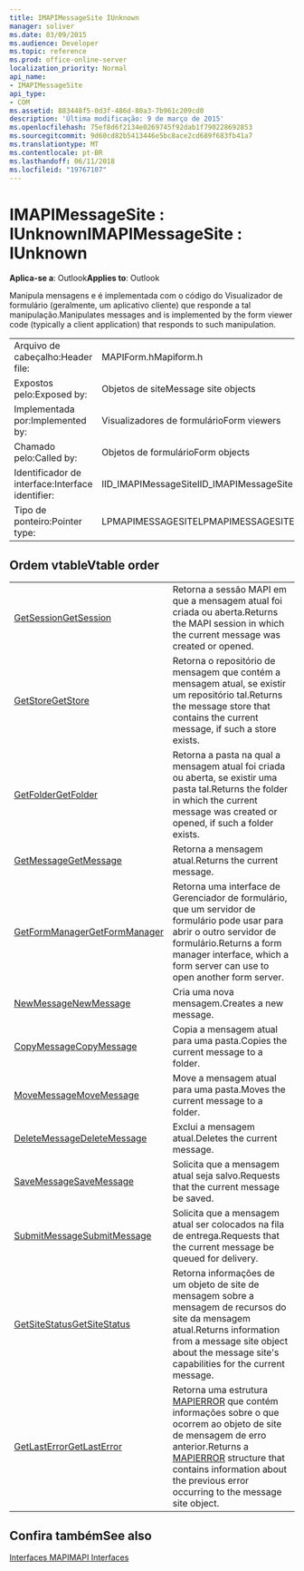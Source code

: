 ```yaml
---
title: IMAPIMessageSite IUnknown
manager: soliver
ms.date: 03/09/2015
ms.audience: Developer
ms.topic: reference
ms.prod: office-online-server
localization_priority: Normal
api_name:
- IMAPIMessageSite
api_type:
- COM
ms.assetid: 883448f5-0d3f-486d-80a3-7b961c209cd0
description: 'Última modificação: 9 de março de 2015'
ms.openlocfilehash: 75ef8d6f2134e0269745f92dab1f790228692853
ms.sourcegitcommit: 9d60cd82b5413446e5bc8ace2cd689f683fb41a7
ms.translationtype: MT
ms.contentlocale: pt-BR
ms.lasthandoff: 06/11/2018
ms.locfileid: "19767107"
---
```

# <a name="imapimessagesite--iunknown"></a><span data-ttu-id="afb41-103">IMAPIMessageSite : IUnknown</span><span class="sxs-lookup"><span data-stu-id="afb41-103">IMAPIMessageSite : IUnknown</span></span>

  
  
<span data-ttu-id="afb41-104">**Aplica-se a**: Outlook</span><span class="sxs-lookup"><span data-stu-id="afb41-104">**Applies to**: Outlook</span></span> 
  
<span data-ttu-id="afb41-105">Manipula mensagens e é implementada com o código do Visualizador de formulário (geralmente, um aplicativo cliente) que responde a tal manipulação.</span><span class="sxs-lookup"><span data-stu-id="afb41-105">Manipulates messages and is implemented by the form viewer code (typically a client application) that responds to such manipulation.</span></span>
  
|||
|:-----|:-----|
|<span data-ttu-id="afb41-106">Arquivo de cabeçalho:</span><span class="sxs-lookup"><span data-stu-id="afb41-106">Header file:</span></span>  <br/> |<span data-ttu-id="afb41-107">MAPIForm.h</span><span class="sxs-lookup"><span data-stu-id="afb41-107">Mapiform.h</span></span>  <br/> |
|<span data-ttu-id="afb41-108">Expostos pelo:</span><span class="sxs-lookup"><span data-stu-id="afb41-108">Exposed by:</span></span>  <br/> |<span data-ttu-id="afb41-109">Objetos de site</span><span class="sxs-lookup"><span data-stu-id="afb41-109">Message site objects</span></span>  <br/> |
|<span data-ttu-id="afb41-110">Implementada por:</span><span class="sxs-lookup"><span data-stu-id="afb41-110">Implemented by:</span></span>  <br/> |<span data-ttu-id="afb41-111">Visualizadores de formulário</span><span class="sxs-lookup"><span data-stu-id="afb41-111">Form viewers</span></span>  <br/> |
|<span data-ttu-id="afb41-112">Chamado pelo:</span><span class="sxs-lookup"><span data-stu-id="afb41-112">Called by:</span></span>  <br/> |<span data-ttu-id="afb41-113">Objetos de formulário</span><span class="sxs-lookup"><span data-stu-id="afb41-113">Form objects</span></span>  <br/> |
|<span data-ttu-id="afb41-114">Identificador de interface:</span><span class="sxs-lookup"><span data-stu-id="afb41-114">Interface identifier:</span></span>  <br/> |<span data-ttu-id="afb41-115">IID_IMAPIMessageSite</span><span class="sxs-lookup"><span data-stu-id="afb41-115">IID_IMAPIMessageSite</span></span>  <br/> |
|<span data-ttu-id="afb41-116">Tipo de ponteiro:</span><span class="sxs-lookup"><span data-stu-id="afb41-116">Pointer type:</span></span>  <br/> |<span data-ttu-id="afb41-117">LPMAPIMESSAGESITE</span><span class="sxs-lookup"><span data-stu-id="afb41-117">LPMAPIMESSAGESITE</span></span>  <br/> |
   
## <a name="vtable-order"></a><span data-ttu-id="afb41-118">Ordem vtable</span><span class="sxs-lookup"><span data-stu-id="afb41-118">Vtable order</span></span>

|||
|:-----|:-----|
|[<span data-ttu-id="afb41-119">GetSession</span><span class="sxs-lookup"><span data-stu-id="afb41-119">GetSession</span></span>](imapimessagesite-getsession.md) <br/> |<span data-ttu-id="afb41-120">Retorna a sessão MAPI em que a mensagem atual foi criada ou aberta.</span><span class="sxs-lookup"><span data-stu-id="afb41-120">Returns the MAPI session in which the current message was created or opened.</span></span>  <br/> |
|[<span data-ttu-id="afb41-121">GetStore</span><span class="sxs-lookup"><span data-stu-id="afb41-121">GetStore</span></span>](imapimessagesite-getstore.md) <br/> |<span data-ttu-id="afb41-122">Retorna o repositório de mensagem que contém a mensagem atual, se existir um repositório tal.</span><span class="sxs-lookup"><span data-stu-id="afb41-122">Returns the message store that contains the current message, if such a store exists.</span></span>  <br/> |
|[<span data-ttu-id="afb41-123">GetFolder</span><span class="sxs-lookup"><span data-stu-id="afb41-123">GetFolder</span></span>](imapimessagesite-getfolder.md) <br/> |<span data-ttu-id="afb41-124">Retorna a pasta na qual a mensagem atual foi criada ou aberta, se existir uma pasta tal.</span><span class="sxs-lookup"><span data-stu-id="afb41-124">Returns the folder in which the current message was created or opened, if such a folder exists.</span></span>  <br/> |
|[<span data-ttu-id="afb41-125">GetMessage</span><span class="sxs-lookup"><span data-stu-id="afb41-125">GetMessage</span></span>](imapimessagesite-getmessage.md) <br/> |<span data-ttu-id="afb41-126">Retorna a mensagem atual.</span><span class="sxs-lookup"><span data-stu-id="afb41-126">Returns the current message.</span></span>  <br/> |
|[<span data-ttu-id="afb41-127">GetFormManager</span><span class="sxs-lookup"><span data-stu-id="afb41-127">GetFormManager</span></span>](imapimessagesite-getformmanager.md) <br/> |<span data-ttu-id="afb41-128">Retorna uma interface de Gerenciador de formulário, que um servidor de formulário pode usar para abrir o outro servidor de formulário.</span><span class="sxs-lookup"><span data-stu-id="afb41-128">Returns a form manager interface, which a form server can use to open another form server.</span></span>  <br/> |
|[<span data-ttu-id="afb41-129">NewMessage</span><span class="sxs-lookup"><span data-stu-id="afb41-129">NewMessage</span></span>](imapimessagesite-newmessage.md) <br/> |<span data-ttu-id="afb41-130">Cria uma nova mensagem.</span><span class="sxs-lookup"><span data-stu-id="afb41-130">Creates a new message.</span></span>  <br/> |
|[<span data-ttu-id="afb41-131">CopyMessage</span><span class="sxs-lookup"><span data-stu-id="afb41-131">CopyMessage</span></span>](imapimessagesite-copymessage.md) <br/> |<span data-ttu-id="afb41-132">Copia a mensagem atual para uma pasta.</span><span class="sxs-lookup"><span data-stu-id="afb41-132">Copies the current message to a folder.</span></span>  <br/> |
|[<span data-ttu-id="afb41-133">MoveMessage</span><span class="sxs-lookup"><span data-stu-id="afb41-133">MoveMessage</span></span>](imapimessagesite-movemessage.md) <br/> |<span data-ttu-id="afb41-134">Move a mensagem atual para uma pasta.</span><span class="sxs-lookup"><span data-stu-id="afb41-134">Moves the current message to a folder.</span></span>  <br/> |
|[<span data-ttu-id="afb41-135">DeleteMessage</span><span class="sxs-lookup"><span data-stu-id="afb41-135">DeleteMessage</span></span>](imapimessagesite-deletemessage.md) <br/> |<span data-ttu-id="afb41-136">Exclui a mensagem atual.</span><span class="sxs-lookup"><span data-stu-id="afb41-136">Deletes the current message.</span></span>  <br/> |
|[<span data-ttu-id="afb41-137">SaveMessage</span><span class="sxs-lookup"><span data-stu-id="afb41-137">SaveMessage</span></span>](imapimessagesite-savemessage.md) <br/> |<span data-ttu-id="afb41-138">Solicita que a mensagem atual seja salvo.</span><span class="sxs-lookup"><span data-stu-id="afb41-138">Requests that the current message be saved.</span></span>  <br/> |
|[<span data-ttu-id="afb41-139">SubmitMessage</span><span class="sxs-lookup"><span data-stu-id="afb41-139">SubmitMessage</span></span>](imapimessagesite-submitmessage.md) <br/> |<span data-ttu-id="afb41-140">Solicita que a mensagem atual ser colocados na fila de entrega.</span><span class="sxs-lookup"><span data-stu-id="afb41-140">Requests that the current message be queued for delivery.</span></span>  <br/> |
|[<span data-ttu-id="afb41-141">GetSiteStatus</span><span class="sxs-lookup"><span data-stu-id="afb41-141">GetSiteStatus</span></span>](imapimessagesite-getsitestatus.md) <br/> |<span data-ttu-id="afb41-142">Retorna informações de um objeto de site de mensagem sobre a mensagem de recursos do site da mensagem atual.</span><span class="sxs-lookup"><span data-stu-id="afb41-142">Returns information from a message site object about the message site's capabilities for the current message.</span></span>  <br/> |
|[<span data-ttu-id="afb41-143">GetLastError</span><span class="sxs-lookup"><span data-stu-id="afb41-143">GetLastError</span></span>](imapimessagesite-getlasterror.md) <br/> |<span data-ttu-id="afb41-144">Retorna uma estrutura [MAPIERROR](mapierror.md) que contém informações sobre o que ocorrem ao objeto de site de mensagem de erro anterior.</span><span class="sxs-lookup"><span data-stu-id="afb41-144">Returns a [MAPIERROR](mapierror.md) structure that contains information about the previous error occurring to the message site object.</span></span>  <br/> |
   
## <a name="see-also"></a><span data-ttu-id="afb41-145">Confira também</span><span class="sxs-lookup"><span data-stu-id="afb41-145">See also</span></span>



[<span data-ttu-id="afb41-146">Interfaces MAPI</span><span class="sxs-lookup"><span data-stu-id="afb41-146">MAPI Interfaces</span></span>](mapi-interfaces.md)

